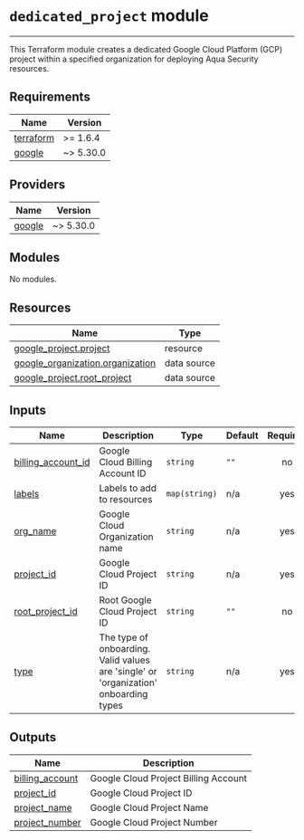 # `dedicated_project` module

---
This Terraform module creates a dedicated Google Cloud Platform (GCP) project within a specified organization for deploying Aqua Security resources.

<!-- BEGIN_TF_DOCS -->
## Requirements

| Name | Version |
|------|---------|
| <a name="requirement_terraform"></a> [terraform](#requirement\_terraform) | >= 1.6.4 |
| <a name="requirement_google"></a> [google](#requirement\_google) | ~> 5.30.0 |

## Providers

| Name | Version |
|------|---------|
| <a name="provider_google"></a> [google](#provider\_google) | ~> 5.30.0 |

## Modules

No modules.

## Resources

| Name | Type |
|------|------|
| [google_project.project](https://registry.terraform.io/providers/hashicorp/google/latest/docs/resources/project) | resource |
| [google_organization.organization](https://registry.terraform.io/providers/hashicorp/google/latest/docs/data-sources/organization) | data source |
| [google_project.root_project](https://registry.terraform.io/providers/hashicorp/google/latest/docs/data-sources/project) | data source |

## Inputs

| Name | Description | Type | Default | Required |
|------|-------------|------|---------|:--------:|
| <a name="input_billing_account_id"></a> [billing\_account\_id](#input\_billing\_account\_id) | Google Cloud Billing Account ID | `string` | `""` | no |
| <a name="input_labels"></a> [labels](#input\_labels) | Labels to add to resources | `map(string)` | n/a | yes |
| <a name="input_org_name"></a> [org\_name](#input\_org\_name) | Google Cloud Organization name | `string` | n/a | yes |
| <a name="input_project_id"></a> [project\_id](#input\_project\_id) | Google Cloud Project ID | `string` | n/a | yes |
| <a name="input_root_project_id"></a> [root\_project\_id](#input\_root\_project\_id) | Root Google Cloud Project ID | `string` | `""` | no |
| <a name="input_type"></a> [type](#input\_type) | The type of onboarding. Valid values are 'single' or 'organization' onboarding types | `string` | n/a | yes |

## Outputs

| Name | Description |
|------|-------------|
| <a name="output_billing_account"></a> [billing\_account](#output\_billing\_account) | Google Cloud Project Billing Account |
| <a name="output_project_id"></a> [project\_id](#output\_project\_id) | Google Cloud Project ID |
| <a name="output_project_name"></a> [project\_name](#output\_project\_name) | Google Cloud Project Name |
| <a name="output_project_number"></a> [project\_number](#output\_project\_number) | Google Cloud Project Number |
<!-- END_TF_DOCS -->
